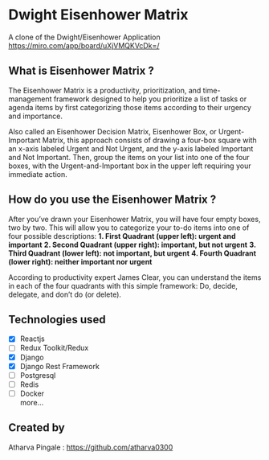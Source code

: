 # Dwight Eisenhower Matrix
A clone of the Dwight/Eisenhower Application
<a href = "https://miro.com/app/board/uXjVMQKVcDk=/">https://miro.com/app/board/uXjVMQKVcDk=/</a>

## What is Eisenhower Matrix ? 
The Eisenhower Matrix is a productivity, prioritization, and time-management framework designed to help you prioritize a list of tasks or agenda items by first categorizing those items according to their urgency and importance.

Also called an Eisenhower Decision Matrix, Eisenhower Box, or Urgent-Important Matrix, this approach consists of drawing a four-box square with an x-axis labeled Urgent and Not Urgent, and the y-axis labeled Important and Not Important. Then, group the items on your list into one of the four boxes, with the Urgent-and-Important box in the upper left requiring your immediate action.

## How do you use the Eisenhower Matrix ?
After you’ve drawn your Eisenhower Matrix, you will have four empty boxes, two by two. This will allow you to categorize your to-do items into one of four possible descriptions:
**1. First Quadrant  (upper left): urgent and important**
**2. Second Quadrant  (upper right): important, but not urgent**
**3. Third Quadrant (lower left): not important, but urgent**
**4. Fourth Quadrant (lower right): neither important nor urgent**

According to productivity expert James Clear, you can understand the items in each of the four quadrants with this simple framework: Do, decide, delegate, and don’t do (or delete).


## Technologies used 
- [X] Reactjs 
- [ ] Redux Toolkit/Redux
- [X] Django 
- [X] Django Rest Framework
- [ ] Postgresql 
- [ ] Redis
- [ ] Docker<br/>
more...

## Created by
Atharva Pingale : https://github.com/atharva0300